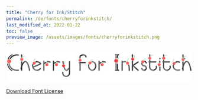 ```yaml
---
title: "Cherry for Ink/Stitch"
permalink: /de/fonts/cherryforinkstitch/
last_modified_at: 2022-01-22
toc: false
preview_image: /assets/images/fonts/cherryforinkstitch.png
---
```

![Cherryforinkstitch](/assets/images/fonts/cherryforinkstitch.png)

[Download Font License](https://github.com/inkstitch/inkstitch/tree/main/fonts/cherryforinkstitch/LICENSE)